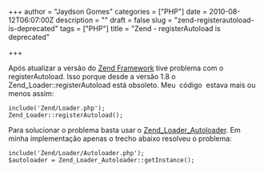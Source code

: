 +++
author = "Jaydson Gomes"
categories = ["PHP"]
date = 2010-08-12T06:07:00Z
description = ""
draft = false
slug = "zend-registerautoload-is-deprecated"
tags = ["PHP"]
title = "Zend - registerAutoload is deprecated"

+++

Após atualizar a versão do [Zend Framework](http://framework.zend.com/) tive problema com o registerAutoload.
Isso porque desde a versão 1.8 o Zend_Loader::registerAutoload está obsoleto.
Meu  código  estava mais ou menos assim:

```
include('Zend/Loader.php');
Zend_Loader::registerAutoload();
```

Para solucionar o problema basta usar o [Zend_Loader_Autoloader](http://framework.zend.com/manual/en/zend.loader.autoloader.html).
Em minha implementação apenas o trecho abaixo resolveu o problema:

```
include('Zend/Loader/Autoloader.php');
$autoloader = Zend_Loader_Autoloader::getInstance();
```
